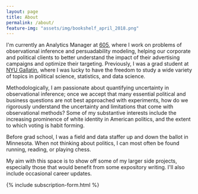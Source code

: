 ```yaml
---
layout: page
title: About
permalink: /about/
feature-img: "assets/img/bookshelf_april_2018.png"
---
```


I'm currently an Analytics Manager at [605](https://www.605.tv/), where I work on problems of observational inference and persuadability modeling, helping our corporate and political clients to better understand the impact of their advertising campaigns and optimize their targeting. Previously, I was a grad student at [NYU Gallatin](https://gallatin.nyu.edu/), where I was lucky to have the freedom to study a wide variety of topics in political science, statistics, and data science.

Methodologically, I am passionate about quantifying uncertainty in observational inference; once we accept that many essential political and business questions are not best approached with experiments, how do we rigorously understand the uncertainty and limitations that come with observational methods? Some of my substantive interests include the increasing prominence of white identity in American politics, and the extent to which voting is habit forming.

Before grad school, I was a field and data staffer up and down the ballot in Minnesota. When not thinking about politics, I can most often be found running, reading, or playing chess.

My aim with this space is to show off some of my larger side projects, especially those that would benefit from some expository writing. I'll also include occasional career updates.


{% include subscription-form.html %}
